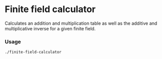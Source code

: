 # Finite field calculator

Calculates an addition and multiplication table as well as the additive and multiplicative inverse for a given finite field.

### Usage

```shell
./finite-field-calculator
```
